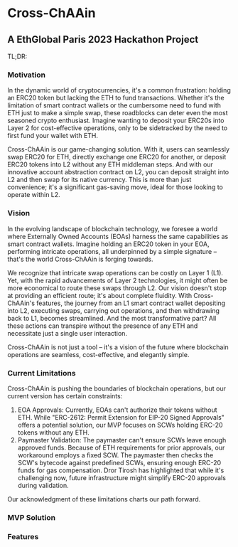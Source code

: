 # Cross-ChAAin
## A EthGlobal Paris 2023 Hackathon Project

TL;DR: 
### Motivation
In the dynamic world of cryptocurrencies, it's a common frustration: holding an ERC20 token but lacking the ETH to fund transactions. Whether it's the limitation of smart contract wallets or the cumbersome need to fund with ETH just to make a simple swap, these roadblocks can deter even the most seasoned crypto enthusiast. Imagine wanting to deposit your ERC20s into Layer 2 for cost-effective operations, only to be sidetracked by the need to first fund your wallet with ETH.

Cross-ChAAin is our game-changing solution. With it, users can seamlessly swap ERC20 for ETH, directly exchange one ERC20 for another, or deposit ERC20 tokens into L2 without any ETH middleman steps. And with our innovative account abstraction contract on L2, you can deposit straight into L2 and then swap for its native currency. This is more than just convenience; it's a significant gas-saving move, ideal for those looking to operate within L2. 
### Vision
In the evolving landscape of blockchain technology, we foresee a world where Externally Owned Accounts (EOAs) harness the same capabilities as smart contract wallets. Imagine holding an ERC20 token in your EOA, performing intricate operations, all underpinned by a simple signature – that's the world Cross-ChAAin is forging towards.

We recognize that intricate swap operations can be costly on Layer 1 (L1). Yet, with the rapid advancements of Layer 2 technologies, it might often be more economical to route these swaps through L2. Our vision doesn't stop at providing an efficient route; it's about complete fluidity. With Cross-ChAAin's features, the journey from an L1 smart contract wallet depositing into L2, executing swaps, carrying out operations, and then withdrawing back to L1, becomes streamlined. And the most transformative part? All these actions can transpire without the presence of any ETH and necessitate just a single user interaction.

Cross-ChAAin is not just a tool – it's a vision of the future where blockchain operations are seamless, cost-effective, and elegantly simple.

### Current Limitations
Cross-ChAAin is pushing the boundaries of blockchain operations, but our current version has certain constraints:

1. EOA Approvals: Currently, EOAs can't authorize their tokens without ETH. While "ERC-2612: Permit Extension for EIP-20 Signed Approvals" offers a potential solution, our MVP focuses on SCWs holding ERC-20 tokens without any ETH.
1. Paymaster Validation: The paymaster can't ensure SCWs leave enough approved funds. Because of ETH requirements for prior approvals, our workaround employs a fixed SCW. The paymaster then checks the SCW's bytecode against predefined SCWs, ensuring enough ERC-20 funds for gas compensation. Dror Tirosh has highlighted that while it's challenging now, future infrastructure might simplify ERC-20 approvals during validation.

Our acknowledgment of these limitations charts our path forward.

### MVP Solution

### Features